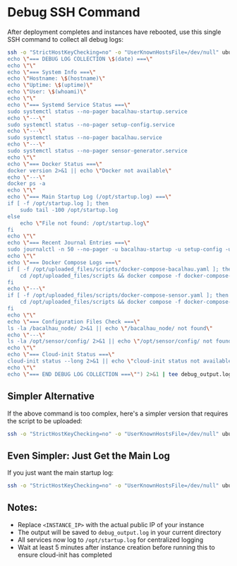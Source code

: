 # Debug SSH Command

After deployment completes and instances have rebooted, use this single SSH command to collect all debug logs:

```bash
ssh -o "StrictHostKeyChecking=no" -o "UserKnownHostsFile=/dev/null" ubuntu@<INSTANCE_IP> 'bash -s' < <(curl -s https://raw.githubusercontent.com/bacalhau-project/spot-deployer/main/instance/scripts/collect-debug-logs.sh 2>/dev/null || echo "#!/bin/bash
echo \"=== DEBUG LOG COLLECTION \$(date) ===\"
echo \"\"
echo \"=== System Info ===\"
echo \"Hostname: \$(hostname)\"
echo \"Uptime: \$(uptime)\"
echo \"User: \$(whoami)\"
echo \"\"
echo \"=== Systemd Service Status ===\"
sudo systemctl status --no-pager bacalhau-startup.service
echo \"---\"
sudo systemctl status --no-pager setup-config.service
echo \"---\"
sudo systemctl status --no-pager bacalhau.service
echo \"---\"
sudo systemctl status --no-pager sensor-generator.service
echo \"\"
echo \"=== Docker Status ===\"
docker version 2>&1 || echo \"Docker not available\"
echo \"---\"
docker ps -a
echo \"\"
echo \"=== Main Startup Log (/opt/startup.log) ===\"
if [ -f /opt/startup.log ]; then
    sudo tail -100 /opt/startup.log
else
    echo \"File not found: /opt/startup.log\"
fi
echo \"\"
echo \"=== Recent Journal Entries ===\"
sudo journalctl -n 50 --no-pager -u bacalhau-startup -u setup-config -u bacalhau -u sensor-generator
echo \"\"
echo \"=== Docker Compose Logs ===\"
if [ -f /opt/uploaded_files/scripts/docker-compose-bacalhau.yaml ]; then
    cd /opt/uploaded_files/scripts && docker compose -f docker-compose-bacalhau.yaml logs --tail=20 2>&1 || echo \"No bacalhau compose logs\"
fi
echo \"---\"
if [ -f /opt/uploaded_files/scripts/docker-compose-sensor.yaml ]; then
    cd /opt/uploaded_files/scripts && docker compose -f docker-compose-sensor.yaml logs --tail=20 2>&1 || echo \"No sensor compose logs\"
fi
echo \"\"
echo \"=== Configuration Files Check ===\"
ls -la /bacalhau_node/ 2>&1 || echo \"/bacalhau_node/ not found\"
echo \"---\"
ls -la /opt/sensor/config/ 2>&1 || echo \"/opt/sensor/config/ not found\"
echo \"\"
echo \"=== Cloud-init Status ===\"
cloud-init status --long 2>&1 || echo \"cloud-init status not available\"
echo \"\"
echo \"=== END DEBUG LOG COLLECTION ===\"") 2>&1 | tee debug_output.log
```

## Simpler Alternative

If the above command is too complex, here's a simpler version that requires the script to be uploaded:

```bash
ssh -o "StrictHostKeyChecking=no" -o "UserKnownHostsFile=/dev/null" ubuntu@<INSTANCE_IP> 'bash /opt/uploaded_files/scripts/collect-debug-logs.sh' 2>&1 | tee debug_output.log
```

## Even Simpler: Just Get the Main Log

If you just want the main startup log:

```bash
ssh -o "StrictHostKeyChecking=no" -o "UserKnownHostsFile=/dev/null" ubuntu@<INSTANCE_IP> 'sudo cat /opt/startup.log' 2>&1 | tee startup.log
```

## Notes:
- Replace `<INSTANCE_IP>` with the actual public IP of your instance
- The output will be saved to `debug_output.log` in your current directory
- All services now log to `/opt/startup.log` for centralized logging
- Wait at least 5 minutes after instance creation before running this to ensure cloud-init has completed